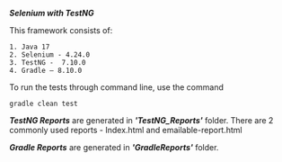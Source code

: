 <b><i>Selenium with TestNG</i></b>

This framework consists of:

```
1. Java 17
2. Selenium - 4.24.0
3. TestNG -  7.10.0
4. Gradle – 8.10.0
```


To run the tests through command line, use the command

```
gradle clean test
```

<b><i>TestNG Reports</i></b> are generated in <b><i>'TestNG_Reports'</i></b> folder. There are 2 commonly used reports - Index.html and emailable-report.html<br>


<b><i>Gradle Reports</i></b> are generated in <b><i>'GradleReports'</i></b> folder.